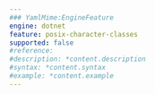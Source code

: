 ```yaml
---
### YamlMime:EngineFeature
engine: dotnet
feature: posix-character-classes
supported: false
#reference: 
#description: *content.description
#syntax: *content.syntax
#example: *content.example
---
```


